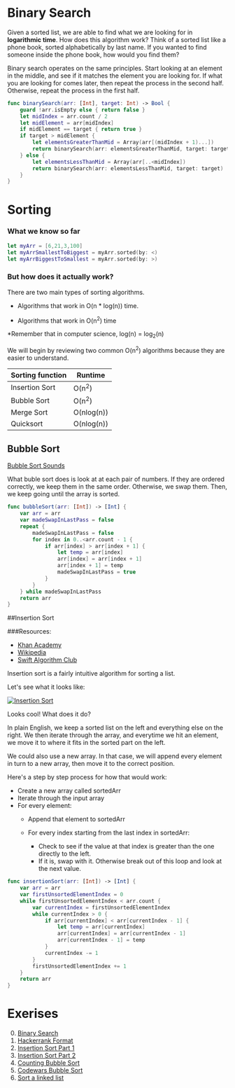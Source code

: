 # Binary Search

Given a sorted list, we are able to find what we are looking for in **logarithmic time**.  How does this algorithm work?  Think of a sorted list like a phone book, sorted alphabetically by last name.  If you wanted to find someone inside the phone book, how would you find them?

Binary search operates on the same principles.  Start looking at an element in the middle, and see if it matches the element you are looking for.  If what you are looking for comes later, then  repeat the process in the second half.  Otherwise, repeat the process in the first half.

```swift
func binarySearch(arr: [Int], target: Int) -> Bool {
    guard !arr.isEmpty else { return false }
    let midIndex = arr.count / 2
    let midElement = arr[midIndex]
    if midElement == target { return true }
    if target > midElement {
        let elementsGreaterThanMid = Array(arr[(midIndex + 1)...])
        return binarySearch(arr: elementsGreaterThanMid, target: target)
    } else {
        let elementsLessThanMid = Array(arr[..<midIndex])
        return binarySearch(arr: elementsLessThanMid, target: target)
    }
}
```



# Sorting

### What we know so far

```swift
let myArr = [6,21,3,100]
let myArrSmallestToBiggest = myArr.sorted(by: <)
let myArrBiggestToSmallest = myArr.sorted(by: >)
```

### But how does it actually work?

There are two main types of sorting algorithms.  

- Algorithms that work in O(n * log(n)) time.

- Algorithms that work in O(n<sup>2</sup>) time

*Remember that in computer science, log(n) = log<sub>2</sub>(n)

We will begin by reviewing two common O(n<sup>2</sup>) algorithms because they are easier to understand.

|Sorting function|Runtime|
|---|---|
|Insertion Sort| O(n<sup>2</sup>)
|Bubble Sort| O(n<sup>2</sup>)
|Merge Sort| O(nlog(n))
|Quicksort | O(nlog(n))

## Bubble Sort

[Bubble Sort Sounds](http://www.caseyrule.com/projects/sounds-of-sorting/)


What buble sort does is look at at each pair of numbers.  If they are ordered correctly, we keep them in the same order.  Otherwise, we swap them.  Then, we keep going until the array is sorted.

```swift
func bubbleSort(arr: [Int]) -> [Int] {
    var arr = arr
    var madeSwapInLastPass = false
    repeat {
        madeSwapInLastPass = false
        for index in 0..<arr.count - 1 {
            if arr[index] > arr[index + 1] {
                let temp = arr[index]
                arr[index] = arr[index + 1]
                arr[index + 1] = temp
                madeSwapInLastPass = true
            }
        }
    } while madeSwapInLastPass
    return arr
}
```

##Insertion Sort

###Resources:
- [Khan Academy](https://www.khanacademy.org/computing/computer-science/algorithms/insertion-sort/a/insertion-sort)
- [Wikipedia](https://en.wikipedia.org/wiki/Insertion_sort)
- [Swift Algorithm Club](https://github.com/raywenderlich/swift-algorithm-club/tree/master/Insertion%20Sort)

Insertion sort is a fairly intuitive algorithm for sorting a list.

Let's see what it looks like:

[![Insertion Sort](http://img.youtube.com/vi/8oJS1BMKE64/0.jpg)](https://www.youtube.com/watch?v=8oJS1BMKE64 "Insertion Sort")

Looks cool!  What does it do?

In plain English, we keep a sorted list on the left and everything else on the right.  We then iterate through the array, and everytime we hit an element, we move it to where it fits in the sorted part on the left.

We could also use a new array.  In that case, we will append every element in turn to a new array, then move it to the correct position.

Here's a step by step process for how that would work:

- Create a new array called sortedArr
- Iterate through the input array
- For every element:
  - Append that element to sortedArr
  - For every index starting from the last index in sortedArr:
     
     - Check to see if the value at that index is greater than the one directly to the left.
     - If it is, swap with it.  Otherwise break out of this loop and look at the next value.

     
```swift
func insertionSort(arr: [Int]) -> [Int] {
    var arr = arr
    var firstUnsortedElementIndex = 0
    while firstUnsortedElementIndex < arr.count {
        var currentIndex = firstUnsortedElementIndex
        while currentIndex > 0 {
            if arr[currentIndex] < arr[currentIndex - 1] {
                let temp = arr[currentIndex]
                arr[currentIndex] = arr[currentIndex - 1]
                arr[currentIndex - 1] = temp
            }
            currentIndex -= 1
        }
        firstUnsortedElementIndex += 1
    }
    return arr
}
```


# Exerises

0. [Binary Search](https://leetcode.com/problems/find-smallest-letter-greater-than-target/description/)
1. [Hackerrank Format](https://www.hackerrank.com/challenges/tutorial-intro/problem)
2. [Insertion Sort Part 1](https://www.hackerrank.com/challenges/insertionsort1/problem)
3. [Insertion Sort Part 2](https://www.hackerrank.com/challenges/insertionsort2/problem)
4. [Counting Bubble Sort](https://www.hackerrank.com/challenges/ctci-bubble-sort/problem)
5. [Codewars Bubble Sort](https://www.codewars.com/kata/bubble-sort)
5. [Sort a linked list](https://leetcode.com/problems/insertion-sort-list/description/)

